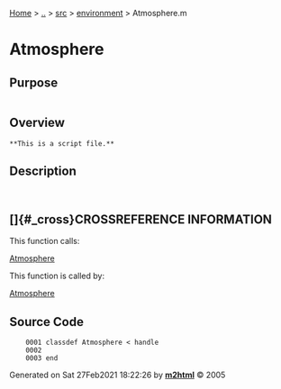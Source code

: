 [Home](../../../../index.md) \> [..](#) \> [src](#) \>
[environment](index.md) \> Atmosphere.m



# Atmosphere

## Purpose 

``` 
```

## Overview 

``` 
**This is a script file.**
```

## Description 

```
 

```

## []{#_cross}CROSSREFERENCE INFORMATION 

This function calls:

   [Atmosphere](Atmosphere.md)

This function is called by:

   [Atmosphere](Atmosphere.md)

## Source Code 

```
    0001 classdef Atmosphere < handle
    0002     
    0003 end
```



Generated on Sat 27Feb2021 18:22:26 by
**[m2html](http://www.artefact.tk/software/matlab/m2html/ "Matlab Documentation in HTML")**
© 2005
